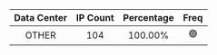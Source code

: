 | Data Center | IP Count | Percentage | Freq |
|:------------:|:--------:|:-----------:|:-----:|
| OTHER | 104 | 100.00% | 🟢 |